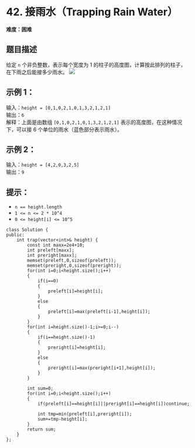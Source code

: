 # 42. 接雨水（Trapping Rain Water）

**难度：困难**

## 题目描述

给定 `n` 个非负整数，表示每个宽度为 1 的柱子的高度图，计算按此排列的柱子，在下雨之后能接多少雨水。
![](https://assets.leetcode-cn.com/aliyun-lc-upload/uploads/2018/10/22/rainwatertrap.png) 

## 示例 1：

输入：`height = [0,1,0,2,1,0,1,3,2,1,2,1]`  
输出：`6`  
解释：上面是由数组 `[0,1,0,2,1,0,1,3,2,1,2,1]` 表示的高度图，在这种情况下，可以接 6 个单位的雨水（蓝色部分表示雨水）。

## 示例 2：

输入：`height = [4,2,0,3,2,5]`  
输出：`9`

## 提示：

- `n == height.length`
- `1 <= n <= 2 * 10^4`
- `0 <= height[i] <= 10^5`
```
class Solution {
public:
    int trap(vector<int>& height) {
        const int maxx=2e4+10;
        int preleft[maxx];
        int preright[maxx];
        memset(preleft,0,sizeof(preleft));
        memset(preright,0,sizeof(preright));
        for(int i=0;i<height.size();i++)
        {
            if(i==0)
            {
                preleft[i]=height[i];
            }
            else
            {
                preleft[i]=max(preleft[i-1],height[i]);
            }
        }
        for(int i=height.size()-1;i>=0;i--)
        {
            if(i==height.size()-1)
            {
                preright[i]=height[i];
            }
            else
            {
                preright[i]=max(preright[i+1],height[i]);
            }
        }

        int sum=0;
        for(int i=0;i<height.size();i++)
        {
            if(preleft[i]==height[i]||preright[i]==height[i])continue;

            int tmp=min(preleft[i],preright[i]);
            sum+=tmp-height[i];
        }
        return sum;
    }
};

```


